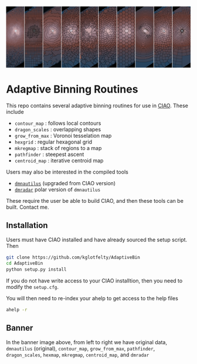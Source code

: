 ![Banner](doc/ds9.png)

# Adaptive Binning Routines

This repo contains several adaptive binning routines for use in 
[CIAO](http://cxc.cfa.harvard.edu/ciao).  These include

- `contour_map` : follows local contours
- `dragon_scales` : overlapping shapes
- `grow_from_max` : Voronoi tesselation map
- `hexgrid` : regular hexagonal grid
- `mkregmap` : stack of regions to a map
- `pathfinder` : steepest ascent
- `centroid_map` : iterative centroid map



Users may also be interested in the compiled tools

- [`dmnautilus`](https://github.com/kglotfelty/dmnautilus-) (upgraded from CIAO version)
- [`dmradar`](https://github.com/kglotfelty/dmradar) polar version of `dmnautilus`

These require the user be able to build CIAO, and then these tools can be
built.  Contact me.

## Installation

Users must have CIAO installed and have already sourced the setup script.  
Then

```bash
git clone https://github.com/kglotfelty/AdaptiveBin
cd AdaptiveBin
python setup.py install 
```

If you do not have write access to your CIAO installtion, then 
you need to modify the `setup.cfg`.

You will then need to re-index your ahelp to get access to the
help files

```bash
ahelp -r
```


## Banner

In the banner image above, from left to right we have
original data, `dmnautilus` (original), `contour_map`, `grow_from_max`, 
`pathfinder`, `dragon_scales`, `hexmap`, `mkregmap`, 
`centroid_map`, and `dmradar`


